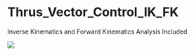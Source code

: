 # Thrus_Vector_Control_IK_FK

Inverse Kinematics and Forward Kinematics Analysis Included

<img src="test.gif">
